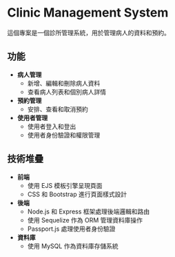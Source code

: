 # Clinic Management System

這個專案是一個診所管理系統，用於管理病人的資料和預約。

## 功能

- **病人管理**
  - 新增、編輯和刪除病人資料
  - 查看病人列表和個別病人詳情
- **預約管理**
  - 安排、查看和取消預約
- **使用者管理**
  - 使用者登入和登出
  - 使用者身份驗證和權限管理

## 技術堆疊

- **前端**
  - 使用 EJS 模板引擎呈現頁面
  - CSS 和 Bootstrap 進行頁面樣式設計
- **後端**
  - Node.js 和 Express 框架處理後端邏輯和路由
  - 使用 Sequelize 作為 ORM 管理資料庫操作
  - Passport.js 處理使用者身份驗證
- **資料庫**
  - 使用 MySQL 作為資料庫存儲系統
